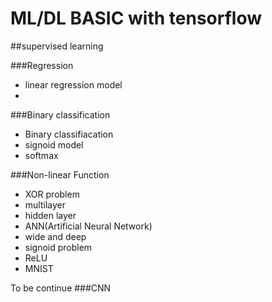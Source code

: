 # ML/DL BASIC with tensorflow

##supervised learning

###Regression
- linear regression model
- 

###Binary classification 

- Binary classifiacation 
- signoid model 
- softmax

###Non-linear Function
- XOR problem
- multilayer 
- hidden layer
- ANN(Artificial Neural Network)
- wide and deep 
- signoid problem
- ReLU
- MNIST

To be continue
###CNN
